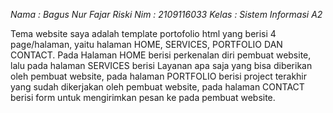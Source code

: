 *Nama : Bagus Nur Fajar Riski*
*Nim :  2109116033*
*Kelas : Sistem Informasi A2*

Tema website saya adalah template portofolio html yang berisi 4 page/halaman, yaitu halaman HOME, SERVICES, PORTFOLIO DAN CONTACT. Pada Halaman HOME berisi perkenalan diri pembuat website, lalu pada halaman SERVICES berisi Layanan apa saja yang bisa diberikan oleh pembuat website, pada halaman PORTFOLIO berisi project terakhir yang sudah dikerjakan oleh pembuat website, pada halaman CONTACT berisi form untuk mengirimkan pesan ke pada pembuat website. 
